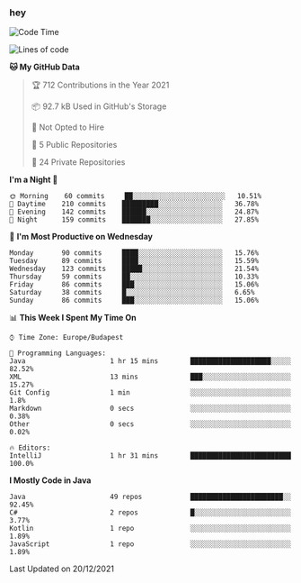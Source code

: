### hey

<!--START_SECTION:waka-->
![Code Time](http://img.shields.io/badge/Code%20Time-411%20hrs%2016%20mins-blue)

![Lines of code](https://img.shields.io/badge/From%20Hello%20World%20I%27ve%20Written-438%20Thousand%20lines%20of%20code-blue)

**🐱 My GitHub Data** 

> 🏆 712 Contributions in the Year 2021
 > 
> 📦 92.7 kB Used in GitHub's Storage 
 > 
> 🚫 Not Opted to Hire
 > 
> 📜 5 Public Repositories 
 > 
> 🔑 24 Private Repositories  
 > 
**I'm a Night 🦉** 

```text
🌞 Morning    60 commits     ██░░░░░░░░░░░░░░░░░░░░░░░   10.51% 
🌆 Daytime    210 commits    █████████░░░░░░░░░░░░░░░░   36.78% 
🌃 Evening    142 commits    ██████░░░░░░░░░░░░░░░░░░░   24.87% 
🌙 Night      159 commits    ███████░░░░░░░░░░░░░░░░░░   27.85%

```
📅 **I'm Most Productive on Wednesday** 

```text
Monday       90 commits     ████░░░░░░░░░░░░░░░░░░░░░   15.76% 
Tuesday      89 commits     ████░░░░░░░░░░░░░░░░░░░░░   15.59% 
Wednesday    123 commits    █████░░░░░░░░░░░░░░░░░░░░   21.54% 
Thursday     59 commits     ██░░░░░░░░░░░░░░░░░░░░░░░   10.33% 
Friday       86 commits     ███░░░░░░░░░░░░░░░░░░░░░░   15.06% 
Saturday     38 commits     █░░░░░░░░░░░░░░░░░░░░░░░░   6.65% 
Sunday       86 commits     ███░░░░░░░░░░░░░░░░░░░░░░   15.06%

```


📊 **This Week I Spent My Time On** 

```text
⌚︎ Time Zone: Europe/Budapest

💬 Programming Languages: 
Java                     1 hr 15 mins        ████████████████████░░░░░   82.52% 
XML                      13 mins             ███░░░░░░░░░░░░░░░░░░░░░░   15.27% 
Git Config               1 min               ░░░░░░░░░░░░░░░░░░░░░░░░░   1.8% 
Markdown                 0 secs              ░░░░░░░░░░░░░░░░░░░░░░░░░   0.38% 
Other                    0 secs              ░░░░░░░░░░░░░░░░░░░░░░░░░   0.02%

🔥 Editors: 
IntelliJ                 1 hr 31 mins        █████████████████████████   100.0%

```

**I Mostly Code in Java** 

```text
Java                     49 repos            ███████████████████████░░   92.45% 
C#                       2 repos             █░░░░░░░░░░░░░░░░░░░░░░░░   3.77% 
Kotlin                   1 repo              ░░░░░░░░░░░░░░░░░░░░░░░░░   1.89% 
JavaScript               1 repo              ░░░░░░░░░░░░░░░░░░░░░░░░░   1.89%

```



 Last Updated on 20/12/2021
<!--END_SECTION:waka-->
